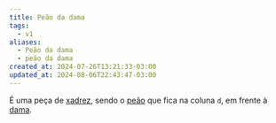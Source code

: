 ```yaml
---
title: Peão da dama
tags:
  - v1
aliases:
  - Peão da dama
  - peão da dama
created_at: 2024-07-26T13:21:33-03:00
updated_at: 2024-08-06T22:43:47-03:00
---
```


É uma peça de [xadrez](../../../../sementes/2024/07/2024-07-06-Xadrez.md), sendo o [peão](../06/Xadrez_Peao.md) que fica na coluna `d`, em frente à [dama](../07/Xadrez_Dama.md).
